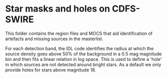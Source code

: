 # Star masks and holes on CDFS-SWIRE

This folder contains the region files and MOCS that aid identification of artefacts and
missing sources in the masterlist.

For each detection band, the IDL code identifies the radius at which the source density 
goes above 50% of the background in a 0.5 mag magnitude bin and then fits a linear relation in log space. This is used to define a 'hole' in which sources are not detected 
around bright stars. As a default we only provide holes for stars above magnitude 18.


